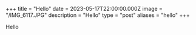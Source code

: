+++
title = "Hello"
date = 2023-05-17T22:00:00.000Z
image = "/IMG_6117.JPG"
description = "Hello"
type = "post"
aliases = "hello"
+++

Hello
